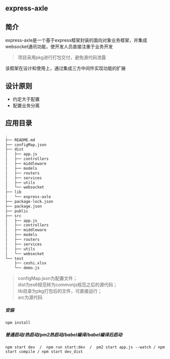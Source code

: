 express-axle
---
## 简介
express-axle是一个基于express框架封装的面向对象业务框架，并集成websocket通讯功能，使开发人员直接注重于业务开发
> 项目采用pkg进行打包交付，避免源代码泄露 

该框架在设计和使用上，通过集成三方中间件实现功能的扩展

## 设计原则
* 约定大于配置
* 配置业务分离

## 应用目录
```bash
.
├── README.md
├── configMap.json
├── dist
│   ├── app.js
│   ├── controllers
│   ├── middleware
│   ├── models
│   ├── routers
│   ├── services
│   ├── utils
│   └── websocket
├── lib
│   └── express-axle
├── package-lock.json
├── package.json
├── public
├── src
│   ├── app.js
│   ├── controllers
│   ├── middleware
│   ├── models
│   ├── routers
│   ├── services
│   ├── utils
│   └── websocket
└── test
    ├── ceshi.xlsx
    └── demo.js
```
> configMap.json为配置文件；<br/>dist为es6规范转为commonjs规范之后的源代码；<br/>lib目录为pkg打包后的文件，可直接运行；<br/>src为源代码

##### 安装
`npm install`
##### 普通启动/热启动/pm2热启动/babel编译/babel编译后启动
`npm start dev  /  npm run start:dev  /  pm2 start app.js --watch / npm start compile / npm start dev_dist `
